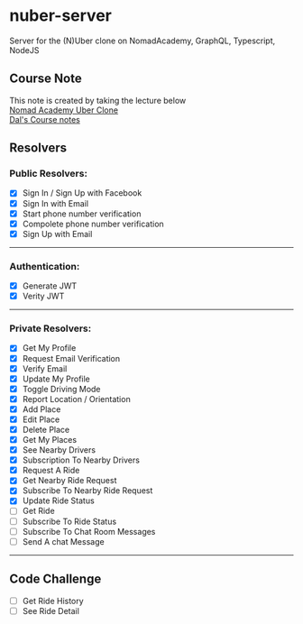 # nuber-server

Server for the (N)Uber clone on NomadAcademy, GraphQL, Typescript, NodeJS

## Course Note

This note is created by taking the lecture below<br>
[Nomad Academy Uber Clone](https://academy.nomadcoders.co/p/nuber-fullstack-javascript-graphql-course)<br>
[Dal's Course notes](https://github.com/DalYoon/nuber-server/tree/master/notes/EN)

## Resolvers

### Public Resolvers:

- [x] Sign In / Sign Up with Facebook
- [x] Sign In with Email
- [x] Start phone number verification
- [x] Compolete phone number verification
- [x] Sign Up with Email

---

### Authentication:

- [x] Generate JWT
- [x] Verity JWT

---

### Private Resolvers:

- [x] Get My Profile
- [x] Request Email Verification
- [x] Verify Email
- [x] Update My Profile
- [x] Toggle Driving Mode
- [x] Report Location / Orientation
- [x] Add Place
- [x] Edit Place
- [x] Delete Place
- [x] Get My Places
- [x] See Nearby Drivers
- [x] Subscription To Nearby Drivers
- [x] Request A Ride
- [x] Get Nearby Ride Request
- [x] Subscribe To Nearby Ride Request
- [x] Update Ride Status
- [ ] Get Ride
- [ ] Subscribe To Ride Status
- [ ] Subscribe To Chat Room Messages
- [ ] Send A chat Message

---

## Code Challenge

- [ ] Get Ride History
- [ ] See Ride Detail
